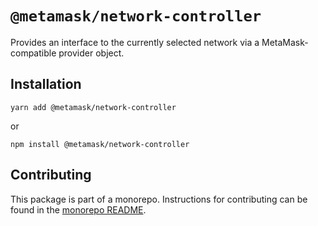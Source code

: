 # `@metamask/network-controller`

Provides an interface to the currently selected network via a MetaMask-compatible provider object.

## Installation

`yarn add @metamask/network-controller`

or

`npm install @metamask/network-controller`

## Contributing

This package is part of a monorepo. Instructions for contributing can be found in the [monorepo README](https://github.com/MetaMask/core#readme).
